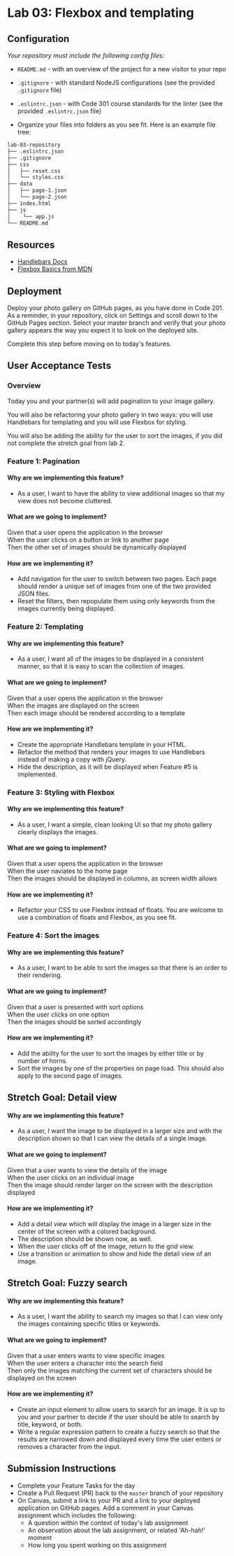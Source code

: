 # Lab 03: Flexbox and templating

## Configuration

_Your repository must include the following config files:_
- `README.md` - with an overview of the project for a new visitor to your repo
- `.gitignore` - with standard NodeJS configurations (see the provided `.gitignore` file)
- `.eslintrc.json` - with Code 301 course standards for the linter (see the provided `.eslintrc.json` file)

- Organize your files into folders as you see fit. Here is an example file tree:

```sh
lab-03-repository
├── .eslintrc.json
├── .gitignore
├── css
│   ├── reset.css
│   └── styles.css
├── data
│   ├── page-1.json
│   └── page-2.json
├── index.html
├── js
│    └── app.js
└── README.md
```

## Resources

- [Handlebars Docs](http://handlebarsjs.com/)
- [Flexbox Basics from MDN](https://developer.mozilla.org/en-US/docs/Web/CSS/CSS_Flexible_Box_Layout/Basic_Concepts_of_Flexbox)

## Deployment

Deploy your photo gallery on GitHub pages, as you have done in Code 201. As a reminder, in your repository, click on Settings and scroll down to the GitHub Pages section. Select your master branch and verify that your photo gallery appears the way you expect it to look on the deployed site.

Complete this step before moving on to today's features.

## User Acceptance Tests

### Overview

Today you and your partner(s) will add pagination to your image gallery.

You will also be refactoring your photo gallery in two ways: you will use Handlebars for templating and you will use Flexbox for styling.

You will also be adding the ability for the user to sort the images, if you did not complete the stretch goal from lab 2.

### Feature 1: Pagination

#### Why are we implementing this feature?

- As a user, I want to have the ability to view additional images so that my view does not become cluttered. 

#### What are we going to implement?

Given that a user opens the application in the browser  
When the user clicks on a button or link to another page  
Then the other set of images should be dynamically displayed  

#### How are we implementing it?

- Add navigation for the user to switch between two pages. Each page should render a unique set of images from one of the two provided JSON files.
- Reset the filters, then repopulate them using only keywords from the images currently being displayed.

### Feature 2: Templating

#### Why are we implementing this feature?

- As a user, I want all of the images to be displayed in a consistent manner, so that it is easy to scan the collection of images.

#### What are we going to implement?

Given that a user opens the application in the browser  
When the images are displayed on the screen  
Then each image should be rendered according to a template   

#### How are we implementing it?

- Create the appropriate Handlebars template in your HTML.
- Refactor the method that renders your images to use Handlebars instead of making a copy with jQuery.
- Hide the description, as it will be displayed when Feature #5 is implemented.

### Feature 3: Styling with Flexbox

#### Why are we implementing this feature?

- As a user, I want a simple, clean looking UI so that my photo gallery clearly displays the images.

#### What are we going to implement?

Given that a user opens the application in the browser  
When the user naviates to the home page  
Then the images should be displayed in columns, as screen width allows  

#### How are we implementing it?

- Refactor your CSS to use Flexbox instead of floats. You are welcome to use a combination of floats and Flexbox, as you see fit.

### Feature 4: Sort the images

#### Why are we implementing this feature?

- As a user, I want to be able to sort the images so that there is an order to their rendering.

#### What are we going to implement?

Given that a user is presented with sort options  
When the user clicks on one option  
Then the images should be sorted accordingly  

#### How are we implementing it?

- Add the ability for the user to sort the images by either title or by number of horns.
- Sort the images by one of the properties on page load. This should also apply to the second page of images. 


## Stretch Goal: Detail view

#### Why are we implementing this feature?

- As a user, I want the image to be displayed in a larger size and with the description shown so that I can view the details of a single image.

#### What are we going to implement?

Given that a user wants to view the details of the image  
When the user clicks on an individual image  
Then the image should render larger on the screen with the description displayed  

#### How are we implementing it?

- Add a detail view which will display the image in a larger size in the center of the screen with a colored background.
- The description should be shown now, as well.
- When the user clicks off of the image, return to the grid view.
- Use a transition or animation to show and hide the detail view of an image.

## Stretch Goal: Fuzzy search

#### Why are we implementing this feature?

- As a user, I want the ability to search my images so that I can view only the images containing specific titles or keywords.

#### What are we going to implement?

Given that a user enters wants to view specific images  
When the user enters a character into the search field  
Then only the images matching the current set of characters should be displayed on the screen  

#### How are we implementing it?

- Create an input element to allow users to search for an image. It is up to you and your partner to decide if the user should be able to search by title, keyword, or both.
- Write a regular expression pattern to create a fuzzy search so that the results are narrowed down and displayed every time the user enters or removes a character from the input.

## Submission Instructions

- Complete your Feature Tasks for the day
- Create a Pull Request (PR) back to the `master` branch of your repository
- On Canvas, submit a link to your PR and a link to your deployed application on GitHub pages. Add a comment in your Canvas assignment which includes the following:
  - A question within the context of today's lab assignment
  - An observation about the lab assignment, or related 'Ah-hah!' moment
  - How long you spent working on this assignment
